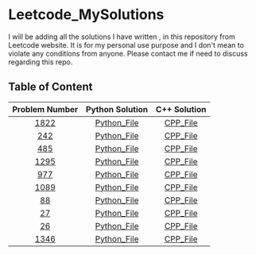 # Leetcode_MySolutions
I will be adding all the solutions I have written , in this repository from Leetcode website. It is for my personal use purpose and I don't mean to violate any conditions from anyone. Please contact me if need to discuss regarding this repo. 

##  Table of Content

| Problem Number | Python Solution | C++ Solution	|
| :-------------:| :-------------: | :------------: |
| [1822](https://leetcode.com/problems/sign-of-the-product-of-an-array/)| [Python_File](1822_Sign_of_the_Product_of_an_Array/Python_Sol.py)|[CPP_File](1822_Sign_of_the_Product_of_an_Array/CPP_Sol.cpp) |         
| [242](https://leetcode.com/problems/valid-anagram/)| [Python_File](242_Valid_Anagram/Python_Sol.py)|[CPP_File](242_Valid_Anagram/CPP_Sol.cpp) |  
| [485](https://leetcode.com/problems/max-consecutive-ones/) | [Python_File](485_Max_Consecutive_Ones/Python_Sol.py) | [CPP_File](485_Max_Consecutive_Ones/CPP_Sol.cpp) |  
| [1295](https://leetcode.com/problems/find-numbers-with-even-number-of-digits/) | [Python_File](1295_Find_Numbers_with_Even_Number_of_Digits/Python_Sol.py) | [CPP_File](1295_Find_Numbers_with_Even_Number_of_Digits/CPP_Sol.cpp) |  
| [977](https://leetcode.com/problems/squares-of-a-sorted-array/) | [Python_File](977_Squares_of_a_Sorted_Array/Python_Sol.py) | [CPP_File](977_Squares_of_a_Sorted_Array/CPP_Sol.cpp) |  
| [1089](https://leetcode.com/problems/duplicate-zeros/) | [Python_File](1089_Duplicate_Zeros/Python_Sol.py) | [CPP_File](1089_Duplicate_Zeros/CPP_Sol.cpp) |  
| [88](https://leetcode.com/problems/merge-sorted-array/) | [Python_File](88_Merge_Sorted_Array/Python_Sol.py) | [CPP_File](88_Merge_Sorted_Array/CPP_Sol.cpp) |   
| [27](https://leetcode.com/problems/remove-element/) | [Python_File](27_Remove_Element/Python_Sol.py) | [CPP_File](27_Remove_Element/CPP_Sol.cpp) | 
| [26](https://leetcode.com/problems/remove-duplicates-from-sorted-array/) | [Python_File](26_Remove_Duplicates_from_Sorted_Array/Python_Sol.py) | [CPP_File](26_Remove_Duplicates_from_Sorted_Array/CPP_Sol.cpp) |   
| [1346](https://leetcode.com/problems/check-if-n-and-its-double-exist/) | [Python_File](1346_Check_If_N_and_Its_Double_Exist/Python_Sol.py) | [CPP_File](1346_Check_If_N_and_Its_Double_Exist/CPP_Sol.cpp) |